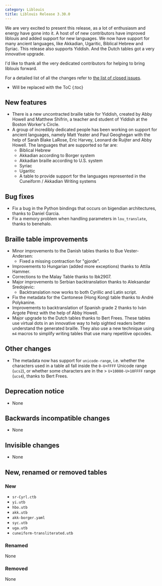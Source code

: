 ```yaml
---
category: Liblouis
title: Liblouis Release 3.30.0
---
```


We are very excited to present this release, as a lot of enthusiasm and energy have gone into it. A host of of new contributors have improved liblouis and added support for new languages. We now have support for many ancient languages, like Akkadian, Ugaritic, Biblical Hebrew and Syriac. This release also supports Yiddish. And the Dutch tables got a very innovative upgrade.

I\'d like to thank all the very dedicated contributors for helping to bring liblouis forward.

For a detailed list of all the changes refer to [the list of closed issues](https://github.com/liblouis/liblouis/milestone/40?closed=1).

* Will be replaced with the ToC
{:toc}


## New features

-   There is a new uncontracted braille table for Yiddish, created by Abby Howell and Matthew Shifrin, a teacher and student of Yiddish at the Boston Worker\'s Circle.
-   A group of incredibly dedicated people has been working on support for ancient languages, namely Matt Yeater and Paul Geoghegan with the help of Sarah Blake LaRose, Eric Harvey, Leonard de Ruijter and Abby Howell. The languages that are supported so far are:
    -   Biblical Hebrew
    -   Akkadian according to Borger system
    -   Akkadian braille according to U.S. system
    -   Syriac
    -   Ugaritic
    -   A table to provide support for the languages represented in the Cuneiform / Akkadian Writing systems

## Bug fixes

-   Fix a bug in the Python bindings that occurs on bigendian architectures, thanks to Daniel Garcia.
-   Fix a memory problem when handling parameters in `lou_translate`, thanks to benehalo.

## Braille table improvements

-   Minor improvements to the Danish tables thanks to Bue Vester-Andersen:
    -   Fixed a missing contraction for \"gjorde\".
-   Improvements to Hungarian (added more exceptions) thanks to Attila Hammer.
-   Corrections to the Malay Table thanks to lbk2907.
-   Major improvements to Serbian backtranslation thanks to Aleksandar Sredojevic:
    -   Backtranslation now works to both Cyrillic and Latin script.
-   Fix the metadata for the Cantonese (Hong Kong) table thanks to André Polykanine.
-   Improvements to backtranslation of Spanish grade 2 thanks to Iván Argote Pérez with the help of Abby Howell.
-   Major upgrade to the Dutch tables thanks to Bert Frees. These tables use virtual dots in an innovative way to help sighted readers better understand the generated braille. They also use a new technique using `m4` macros to simplify writing tables that use many repetitive opcodes.

## Other changes

-   The metadata now has support for `unicode-range`, i.e. whether the characters used in a table all fall inside the `0-U+FFFF` Unicode range (`ucs2`), or whether some characters are in the \> `U+10000-U+10FFFF` range (`ucs4`), thanks to Bert Frees.

## Deprecation notice

-   None

## Backwards incompatible changes

-   None

## Invisible changes

-   None

## New, renamed or removed tables

### New

-   `sr-Cyrl.ctb`
-   `yi.utb`
-   `hbo.utb`
-   `akk.utb`
-   `akk-borger.yaml`
-   `syc.utb`
-   `uga.utb`
-   `cuneiform-transliterated.utb`

### Renamed

None

### Removed

None
